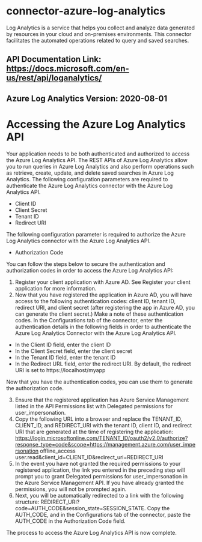# connector-azure-log-analytics

Log Analytics is a service that helps you collect and analyze data generated by resources in your cloud and on-premises environments. This connector facilitates the automated operations related to query and saved searches.

## API Documentation Link: https://docs.microsoft.com/en-us/rest/api/loganalytics/

## Azure Log Analytics Version: 2020-08-01

# Accessing the Azure Log Analytics API

Your application needs to be both authenticated and authorized to access the Azure Log Analytics API. The REST APIs of Azure Log Analytics allow you to run queries in Azure Log Analytics and also perform operations such as retrieve, create, update, and delete saved searches in Azure Log Analytics. The following configuration parameters are required to authenticate the Azure Log Analytics connector with the Azure Log Analytics API.

*  Client ID
*  Client Secret
*  Tenant ID
*  Redirect URI

The following configuration parameter is required to authorize the Azure Log Analytics connector with the Azure Log Analytics API.

* Authorization Code

You can follow the steps below to secure the authentication and authorization codes in order to access the Azure Log Analytics API:

1.    Register your client application with Azure AD. See Register your client application for more information.
2.    Now that you have registered the application in Azure AD, you will have access to the following authentication codes: client ID, tenant ID, redirect URI, and client secret (after registering the app in Azure AD, you can generate the client secret.) Make a note of these authentication codes. In the Configurations tab of the connector, enter the authentication details in the following fields in order to authenticate the Azure Log Analytics Connector with the Azure Log Analytics API.

* In the Client ID field, enter the client ID
* In the Client Secret field, enter the client secret
* In the Tenant ID field, enter the tenant ID
* In the Redirect URL field, enter the redirect URI. By default, the redirect URI is set to https://localhost/myapp

Now that you have the authentication codes, you can use them to generate the authorization code.

3.    Ensure that the registered application has Azure Service Management listed in the API Permissions list with Delegated permissions for user_impersonation.
4.    Copy the following URL into a browser and replace the TENANT_ID, CLIENT_ID, and REDIRECT_URI with the tenant ID, client ID, and redirect URI that are generated at the time of registering the application: https://login.microsoftonline.com/TENANT_ID/oauth2/v2.0/authorize?response_type=code&scope=https://management.azure.com/user_impersonation offline_access user.read&client_id=CLIENT_ID&redirect_uri=REDIRECT_URI
5.    In the event you have not granted the required permissions to your registered application, the link you entered in the preceding step will prompt you to grant Delegated permissions for user_impersonation in the Azure Service Management API. If you have already granted the permissions, you will not be prompted again.
6.    Next, you will be automatically redirected to a link with the following structure: REDIRECT_URI?code=AUTH_CODE&session_state=SESSION_STATE. Copy the AUTH_CODE, and in the Configurations tab of the connector, paste the AUTH_CODE in the Authorization Code field.

The process to access the Azure Log Analytics API is now complete.
